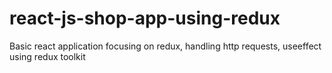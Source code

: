# react-js-shop-app-using-redux
 Basic react application focusing on redux, handling http requests, useeffect using redux toolkit
